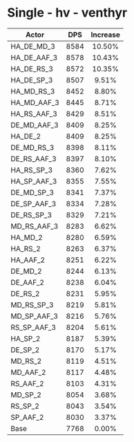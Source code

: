 # Single - hv - venthyr
| Actor | DPS | Increase |
|---|:---:|:---:|
|HA_DE_MD_3|8584|10.50%|
|HA_DE_AAF_3|8578|10.43%|
|HA_DE_RS_3|8572|10.35%|
|HA_DE_SP_3|8507|9.51%|
|HA_MD_RS_3|8452|8.80%|
|HA_MD_AAF_3|8445|8.71%|
|HA_RS_AAF_3|8429|8.51%|
|DE_MD_AAF_3|8409|8.25%|
|HA_DE_2|8409|8.25%|
|DE_MD_RS_3|8398|8.11%|
|DE_RS_AAF_3|8397|8.10%|
|HA_RS_SP_3|8360|7.62%|
|HA_SP_AAF_3|8355|7.55%|
|DE_MD_SP_3|8341|7.37%|
|DE_SP_AAF_3|8334|7.28%|
|DE_RS_SP_3|8329|7.21%|
|MD_RS_AAF_3|8283|6.62%|
|HA_MD_2|8280|6.59%|
|HA_RS_2|8263|6.37%|
|HA_AAF_2|8251|6.22%|
|DE_MD_2|8244|6.13%|
|DE_AAF_2|8238|6.04%|
|DE_RS_2|8231|5.95%|
|MD_RS_SP_3|8219|5.81%|
|MD_SP_AAF_3|8216|5.76%|
|RS_SP_AAF_3|8204|5.61%|
|HA_SP_2|8187|5.39%|
|DE_SP_2|8170|5.17%|
|MD_RS_2|8119|4.51%|
|MD_AAF_2|8117|4.48%|
|RS_AAF_2|8103|4.31%|
|MD_SP_2|8054|3.68%|
|RS_SP_2|8043|3.54%|
|SP_AAF_2|8030|3.37%|
|Base|7768|0.00%|
